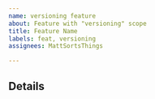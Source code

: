 ```yaml
---
name: versioning feature
about: Feature with "versioning" scope
title: Feature Name
labels: feat, versioning
assignees: MattSortsThings

---
```


## Details

